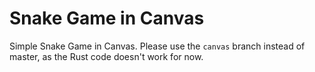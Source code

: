 # Snake Game in Canvas

Simple Snake Game in Canvas.
Please use the `canvas` branch instead of master, as the Rust code doesn't work for now.
